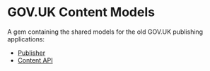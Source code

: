 # GOV.UK Content Models

A gem containing the shared models for the old GOV.UK publishing applications:

- [Publisher](https://github.com/alphagov/publisher)
- [Content API](https://github.com/alphagov/govuk_content_api)


